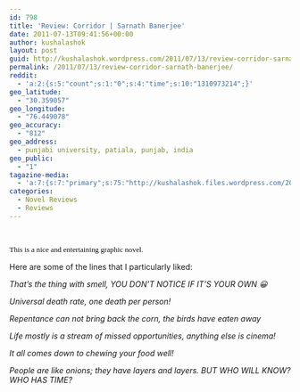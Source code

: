 ```yaml
---
id: 798
title: 'Review: Corridor | Sarnath Banerjee'
date: 2011-07-13T09:41:56+00:00
author: kushalashok
layout: post
guid: http://kushalashok.wordpress.com/2011/07/13/review-corridor-sarnath-banerjee/
permalink: /2011/07/13/review-corridor-sarnath-banerjee/
reddit:
  - 'a:2:{s:5:"count";s:1:"0";s:4:"time";s:10:"1310973214";}'
geo_latitude:
  - "30.359057"
geo_longitude:
  - "76.449078"
geo_accuracy:
  - "812"
geo_address:
  - punjabi university, patiala, punjab, india
geo_public:
  - "1"
tagazine-media:
  - 'a:7:{s:7:"primary";s:75:"http://kushalashok.files.wordpress.com/2011/07/071311_0411_reviewcorri1.jpg";s:6:"images";a:1:{s:75:"http://kushalashok.files.wordpress.com/2011/07/071311_0411_reviewcorri1.jpg";a:6:{s:8:"file_url";s:75:"http://kushalashok.files.wordpress.com/2011/07/071311_0411_reviewcorri1.jpg";s:5:"width";s:3:"283";s:6:"height";s:3:"443";s:4:"type";s:5:"image";s:4:"area";s:6:"125369";s:9:"file_path";s:0:"";}}s:6:"videos";a:0:{}s:11:"image_count";s:1:"1";s:6:"author";s:8:"14208831";s:7:"blog_id";s:8:"13804338";s:9:"mod_stamp";s:19:"2011-07-13 04:26:38";}'
categories:
  - Novel Reviews
  - Reviews
---
```

[<img src="http://kushalashok.files.wordpress.com/2011/07/071311_0411_reviewcorri1.jpg" alt="" border="0" />](http://www.shelfari.com/books/1047662/Corridor-A-Graphic-Novel-A-Graphic-Novel/reviews/3022656)<span style="color:#0d0b0a;font-family:Tahoma;font-size:10pt;"><br /> </span>

<span style="color:#0d0b0a;font-family:Tahoma;font-size:10pt;">This is a nice and entertaining graphic novel.&nbsp;</p> 

<p>
  Here are some of the lines that I particularly liked:
</p>

<p>
  <em>That&#8217;s the thing with smell, YOU DON&#8217;T NOTICE IF IT&#8217;S YOUR OWN 😀</p> 
  
  <p>
    Universal death rate, one death per person!
  </p>
  
  <p>
    Repentance can not bring back the corn, the birds have eaten away
  </p>
  
  <p>
    Life mostly is a stream of missed opportunities, anything else is cinema!
  </p>
  
  <p>
    It all comes down to chewing your food well!
  </p>
  
  <p>
    People are like onions; they have layers and layers. BUT WHO WILL KNOW? WHO HAS TIME?</em></span>
  </p>